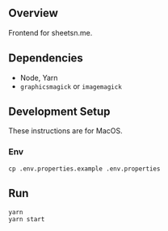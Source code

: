 ## Overview

Frontend for sheetsn.me.

## Dependencies

* Node, Yarn
* `graphicsmagick` or `imagemagick`

## Development Setup

These instructions are for MacOS.

### Env

    cp .env.properties.example .env.properties

## Run

```sh
yarn
yarn start
```
